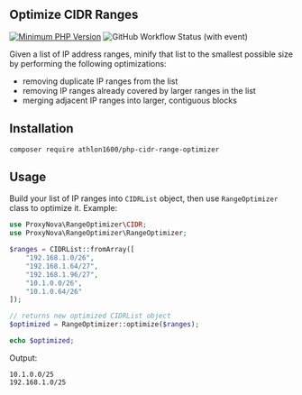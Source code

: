 ## Optimize CIDR Ranges

[![Minimum PHP Version](https://img.shields.io/badge/php-%20%3E%3D7.4-blue.svg)](https://php.net/)
![GitHub Workflow Status (with event)](https://img.shields.io/github/actions/workflow/status/Athlon1600/php-cidr-range-optimizer/ci.yml)

Given a list of IP address ranges, minify that list to the smallest possible size by performing the following
optimizations:

- removing duplicate IP ranges from the list
- removing IP ranges already covered by larger ranges in the list
- merging adjacent IP ranges into larger, contiguous blocks

## Installation

```shell
composer require athlon1600/php-cidr-range-optimizer
```

## Usage

Build your list of IP ranges into `CIDRList` object, then use `RangeOptimizer` class to optimize it. Example:

```php
use ProxyNova\RangeOptimizer\CIDR;
use ProxyNova\RangeOptimizer\RangeOptimizer;

$ranges = CIDRList::fromArray([
    "192.168.1.0/26",
    "192.168.1.64/27",
    "192.168.1.96/27",
    "10.1.0.0/26",
    "10.1.0.64/26"
]);

// returns new optimized CIDRList object
$optimized = RangeOptimizer::optimize($ranges);

echo $optimized;
```

Output:

```text
10.1.0.0/25
192.168.1.0/25
```
